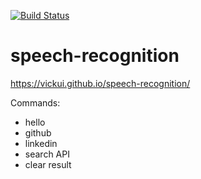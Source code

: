 [![Build Status](https://travis-ci.org/vickui/speech-recognition.svg?branch=master)](https://travis-ci.org/vickui/speech-recognition)

# speech-recognition

https://vickui.github.io/speech-recognition/

Commands: 

- hello
- github
- linkedin
- search API
- clear result


